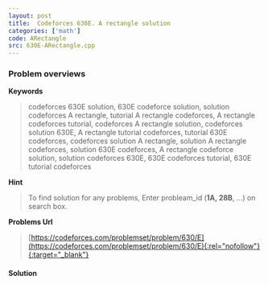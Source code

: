 ```yaml
---
layout: post
title:  Codeforces 630E. A rectangle solution
categories: ['math']
code: ARectangle
src: 630E-ARectangle.cpp
---
```

### **Problem overviews**

**Keywords**
> codeforces 630E solution, 630E codeforce solution, solution codeforces A rectangle, tutorial A rectangle codeforces, A rectangle codeforces tutorial, codeforces A rectangle solution, codeforces solution 630E, A rectangle tutorial codeforces, tutorial 630E codeforces, codeforces solution A rectangle, solution A rectangle codeforces, solution 630E codeforces, A rectangle codeforce solution, solution codeforces 630E, 630E codeforces tutorial, 630E tutorial codeforces

**Hint**
> To find solution for any problems, Enter probleam_id (**1A, 28B**, ...) on search box. 

**Problems Url**
> [https://codeforces.com/problemset/problem/630/E](https://codeforces.com/problemset/problem/630/E){:rel="nofollow"}{:target="_blank"}

#### **Solution**



